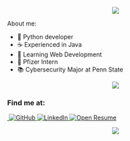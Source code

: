 <p align="center"> <img src="https://capsule-render.vercel.app/api?&type=waving&color=0:FF6F3C,100:a82da8&animation=fadeIn&section=header&text=Dylan+Krishnan&fontColor=ffffff&fontSize=65">

About me:
- 🐍 Python developer
- ☕️ Experienced in Java
- 🌱 Learning Web Development
- 💉 Pfizer Intern
- 📚 Cybersecurity Major at Penn State

<p align="center">
    <img src="https://skillicons.dev/icons?i=python,java,html,css,js,electron,tauri,mysql,postgresql,docker" />
</p>

<h3>Find me at:</h3>
<p>
    <!-- website -->
    <a href="https://dylankri.sh" target="_blank"><img alt "dylankri.sh" src="https://img.shields.io/static/v1?style=for-the-badge&message=dylankri.sh&color=000000&logo=Safari&logoColor=ffffff&label=">
    <!-- github -->
    <a href="https://github.com/dylankrish" target="_blank"><img alt="GitHub" src="https://img.shields.io/static/v1?style=for-the-badge&message=@dylankrish&color=181717&logo=GitHub&logoColor=FFFFFF&label=">
    <!-- linkedin -->
    <a href="https://www.linkedin.com/in/dylan-krishnan/" target="_blank"><img alt="LinkedIn" src="https://custom-icon-badges.demolab.com/static/v1?style=for-the-badge&message=Dylan+Krishnan&color=0077B5&logo=linkedin-white&logoColor=FFFFFF&label=">
    <!-- download CV -->
    <a href="https://dylankri.sh/Dylan_Krishnan_resume.pdf" target="_blank"><img alt="Open Resume" src="https://custom-icon-badges.demolab.com/static/v1?style=for-the-badge&message=Download+Resume&color=FF5555&logo=file-text&logoSource=feather&logoColor=FFFFFF&label=">
</p>

<p align="center"> <img src="https://capsule-render.vercel.app/api?&type=waving&color=0:FF6F3C,100:a82da8&animation=fadeIn&section=footer">
